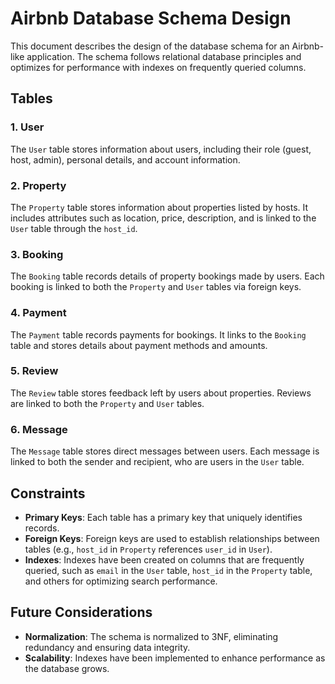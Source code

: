 # Airbnb Database Schema Design

This document describes the design of the database schema for an Airbnb-like application. The schema follows relational database principles and optimizes for performance with indexes on frequently queried columns.

## Tables

### 1. User
The `User` table stores information about users, including their role (guest, host, admin), personal details, and account information.

### 2. Property
The `Property` table stores information about properties listed by hosts. It includes attributes such as location, price, description, and is linked to the `User` table through the `host_id`.

### 3. Booking
The `Booking` table records details of property bookings made by users. Each booking is linked to both the `Property` and `User` tables via foreign keys.

### 4. Payment
The `Payment` table records payments for bookings. It links to the `Booking` table and stores details about payment methods and amounts.

### 5. Review
The `Review` table stores feedback left by users about properties. Reviews are linked to both the `Property` and `User` tables.

### 6. Message
The `Message` table stores direct messages between users. Each message is linked to both the sender and recipient, who are users in the `User` table.

## Constraints

- **Primary Keys**: Each table has a primary key that uniquely identifies records.
- **Foreign Keys**: Foreign keys are used to establish relationships between tables (e.g., `host_id` in `Property` references `user_id` in `User`).
- **Indexes**: Indexes have been created on columns that are frequently queried, such as `email` in the `User` table, `host_id` in the `Property` table, and others for optimizing search performance.

## Future Considerations

- **Normalization**: The schema is normalized to 3NF, eliminating redundancy and ensuring data integrity.
- **Scalability**: Indexes have been implemented to enhance performance as the database grows.
